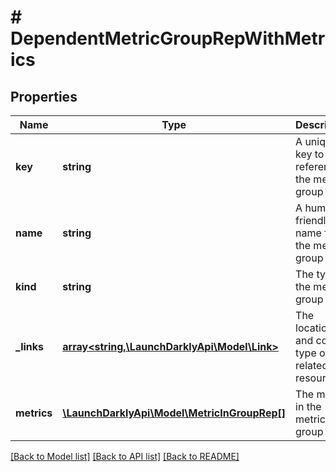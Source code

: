 # # DependentMetricGroupRepWithMetrics

## Properties

Name | Type | Description | Notes
------------ | ------------- | ------------- | -------------
**key** | **string** | A unique key to reference the metric group |
**name** | **string** | A human-friendly name for the metric group |
**kind** | **string** | The type of the metric group |
**_links** | [**array<string,\LaunchDarklyApi\Model\Link>**](Link.md) | The location and content type of related resources |
**metrics** | [**\LaunchDarklyApi\Model\MetricInGroupRep[]**](MetricInGroupRep.md) | The metrics in the metric group | [optional]

[[Back to Model list]](../../README.md#models) [[Back to API list]](../../README.md#endpoints) [[Back to README]](../../README.md)
